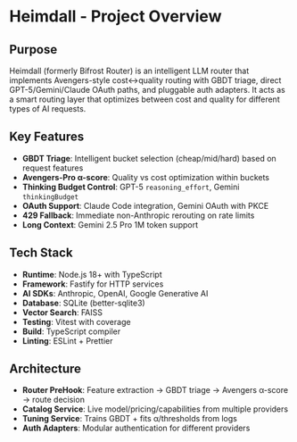 # Heimdall - Project Overview

## Purpose
Heimdall (formerly Bifrost Router) is an intelligent LLM router that implements Avengers-style cost↔quality routing with GBDT triage, direct GPT-5/Gemini/Claude OAuth paths, and pluggable auth adapters. It acts as a smart routing layer that optimizes between cost and quality for different types of AI requests.

## Key Features
- **GBDT Triage**: Intelligent bucket selection (cheap/mid/hard) based on request features
- **Avengers-Pro α-score**: Quality vs cost optimization within buckets  
- **Thinking Budget Control**: GPT-5 `reasoning_effort`, Gemini `thinkingBudget`
- **OAuth Support**: Claude Code integration, Gemini OAuth with PKCE
- **429 Fallback**: Immediate non-Anthropic rerouting on rate limits
- **Long Context**: Gemini 2.5 Pro 1M token support

## Tech Stack
- **Runtime**: Node.js 18+ with TypeScript
- **Framework**: Fastify for HTTP services
- **AI SDKs**: Anthropic, OpenAI, Google Generative AI
- **Database**: SQLite (better-sqlite3)
- **Vector Search**: FAISS
- **Testing**: Vitest with coverage
- **Build**: TypeScript compiler
- **Linting**: ESLint + Prettier

## Architecture
- **Router PreHook**: Feature extraction → GBDT triage → Avengers α-score → route decision
- **Catalog Service**: Live model/pricing/capabilities from multiple providers
- **Tuning Service**: Trains GBDT + fits α/thresholds from logs  
- **Auth Adapters**: Modular authentication for different providers
